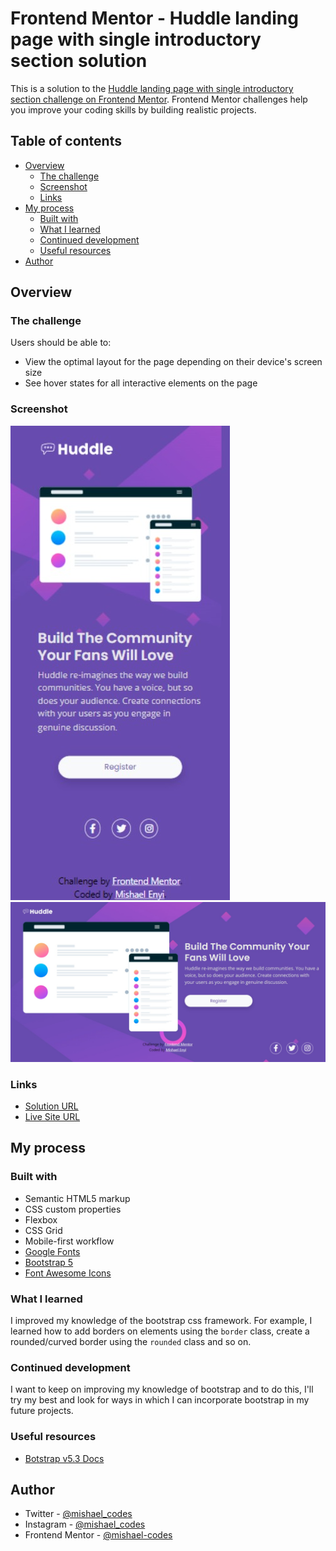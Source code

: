 # Frontend Mentor - Huddle landing page with single introductory section solution

This is a solution to the [Huddle landing page with single introductory section challenge on Frontend Mentor](https://www.frontendmentor.io/challenges/huddle-landing-page-with-a-single-introductory-section-B_2Wvxgi0). Frontend Mentor challenges help you improve your coding skills by building realistic projects.

## Table of contents

- [Overview](#overview)
  - [The challenge](#the-challenge)
  - [Screenshot](#screenshot)
  - [Links](#links)
- [My process](#my-process)
  - [Built with](#built-with)
  - [What I learned](#what-i-learned)
  - [Continued development](#continued-development)
  - [Useful resources](#useful-resources)
- [Author](#author)

## Overview

### The challenge

Users should be able to:

- View the optimal layout for the page depending on their device's screen size
- See hover states for all interactive elements on the page

### Screenshot

![](images/screenshot-mobile.png)
![](images/sreenshot.png)

### Links

- [Solution URL](https://github.com/mishael-codes/huddle-landing-page-with-single-introductory-section-master)
- [Live Site URL](https://mishael-codes.github.io/huddle-landing-page-with-single-introductory-section-master)

## My process

### Built with

- Semantic HTML5 markup
- CSS custom properties
- Flexbox
- CSS Grid
- Mobile-first workflow
- [Google Fonts](https://fonts.google.com/)
- [Bootstrap 5](https://getbootstrap.com/docs/5.3/getting-started/introduction/)
- [Font Awesome Icons](https://fontawesome.com/icons)

### What I learned

I improved my knowledge of the bootstrap css framework. For example, I learned how to add borders on elements using the `border` class, create a rounded/curved border using the `rounded` class and so on.

### Continued development

I want to keep on improving my knowledge of bootstrap and to do this, I'll try my best and look for ways in which I can incorporate bootstrap in my future projects.

### Useful resources

- [Botstrap v5.3 Docs](https://getbootstrap.com/docs/5.3/getting-started/introduction/)

## Author

- Twitter - [@mishael_codes](https://www.twitter.com/mishael_codes)
- Instagram - [@mishael_codes](https://www.instagram.com/mishael_codes)
- Frontend Mentor - [@mishael-codes](https://www.frontendmentor.io/profile/mishael-codes)
